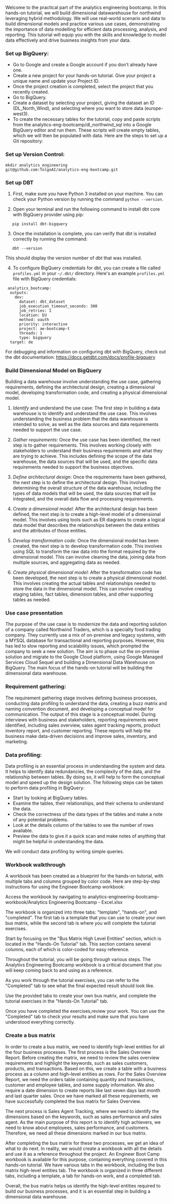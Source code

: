 Welcome to the practical part of the analytics engineering bootcamp.
In this hands-on tutorial, we will build dimensional datawarehouse for northwind leveraging hybrid methodology. We will use real-world scenario and data to build dimensional models and practice various use cases, demonstrating the importance of data modelling for efficient data processing, analysis, and reporting. This tutorial will equip you with the skills and knowledge to model data effectively and drive business insights from your data.

### Set up BigQuery:

- Go to Google and create a Google account if you don't already have one.
- Create a new project for your hands-on tutorial. Give your project a unique name and update your Project ID.
- Once the project creation is completed, select the project that you recently created.
- Go to BigQuery.
- Create a dataset by selecting your project, giving the dataset an ID (DL_North_Wind), and selecting where you want to store data (europe-west3).
- To create the necessary tables for the tutorial, copy and paste scripts from the analytics-eng-bootcamp/dl_northwind_sql into a Google BigQuery editor and run them. These scripts will create empty tables, which we will then be populated with data.
Here are the steps to set up a Git repository:

### Set up Version Control:
```shell
mkdir analytics_engineering
git@github.com:TolgoAI/analytics-eng-bootcamp.git
```
### Set up DBT

1. First, make sure you have Python 3 installed on your machine. You can check your Python version by running the command `python --version`.

2. Open your terminal and run the following command to install dbt core with BigQuery provider using pip:
```shell
   pip install dbt-bigquery
```
3. Once the installation is complete, you can verify that dbt is installed correctly by running the command:
```shell
   dbt --version
```
This should display the version number of dbt that was installed.

4. To configure BigQuery credentials for dbt, you can create a file called `profiles.yml` in your `~/.dbt/` directory. Here's an example `profiles.yml` file with BigQuery credentials:

```
 analytics_bootcamp:
  outputs:
    dev:
      dataset: dbt_dataset
      job_execution_timeout_seconds: 300
      job_retries: 1
      location: EU
      method: oauth
      priority: interactive
      project: ae-bootcamp-t
      threads: 1
      type: bigquery
  target: de
```
For debugging and information on configuring dbt with BigQuery, check out the dbt documentation: https://docs.getdbt.com/docs/profile-bigquery
### Build Dimensional Model on BigQuery
Building a data warehouse involve understanding the use case, gathering requirements, defining the architectural design, creating a dimensional model, developing transformation code, and creating a physical dimensional model.
1. *Identify* and understand the use case: The first step in building a data warehouse is to identify and understand the use case. This involves understanding the business problem that the data warehouse is intended to solve, as well as the data sources and data requirements needed to support the use case.

2. *Gather requirements*: Once the use case has been identified, the next step is to gather requirements. This involves working closely with stakeholders to understand their business requirements and what they are trying to achieve. This includes defining the scope of the data warehouse, the data sources that will be used, and the specific data requirements needed to support the business objectives.

3. *Define architectural design*: Once the requirements have been gathered, the next step is to define the architectural design. This involves determining the overall structure of the data warehouse, including the types of data models that will be used, the data sources that will be integrated, and the overall data flow and processing requirements.

4. *Create a dimensional model*: After the architectural design has been defined, the next step is to create a high-level model of a dimensional model. This involves using tools such as ER diagrams to create a logical data model that describes the relationships between the data entities and the attributes of those entities.

5. *Develop transformation code*: Once the dimensional model has been created, the next step is to develop transformation code. This involves using SQL to transform the raw data into the format required by the dimensional model. This can involve cleaning the data, joining data from multiple sources, and aggregating data as needed.

6. *Create physical dimensional model*: After the transformation code has been developed, the next step is to create a physical dimensional model. This involves creating the actual tables and relationships needed to store the data in the dimensional model. This can involve creating staging tables, fact tables, dimension tables, and other supporting tables as needed.

### Use case presentation
The purpose of the use case is to modernize the data and reporting solution of a company called Northwind Traders, which is a specialty food trading company. They currently use a mix of on-premise and legacy systems, with a MYSQL database for transactional and reporting purposes. However, this has led to slow reporting and scalability issues, which prompted the company to seek a new solution. The aim is to phase out the on-premise solution and migrate to the Google Cloud platform, using Google Managed Services Cloud Sequel and building a Dimensional Data Warehouse on BigQuery. The main focus of the hands-on tutorial will be building the dimensional data warehouse.
### Requirement gathering:
The requirement gathering stage involves defining business processes, conducting data profiling to understand the data, creating a buzz matrix and naming convention document, and developing a conceptual model for communication. The output of this stage is a conceptual model. During interviews with business and stakeholders, reporting requirements were identified, including sales overview, sales agent tracking reports, product inventory report, and customer reporting. These reports will help the business make data-driven decisions and improve sales, inventory, and marketing.
### Data profiling:
Data profiling is an essential process in understanding the system and data. It helps to identify data redundancies, the complexity of the data, and the relationship between tables. By doing so, it will help to form the conceptual model and speed up the design solution. The following steps can be taken to perform data profiling in BigQuery:

- Start by looking at BigQuery tables.
- Examine the tables, their relationships, and their schema to understand the data.
- Check the correctness of the data types of the tables and make a note of any potential problems.
- Look at the details column of the tables to see the number of rows available.
- Preview the data to give it a quick scan and make notes of anything that might be helpful in understanding the data.

We will conduct data profiling by writing simple queries.
### Workbook walkthrough

A workbook has been created as a blueprint for the hands-on tutorial, with multiple tabs and columns grouped by color code.
Here are step-by-step instructions for using the Engineer Bootcamp workbook:

Access the workbook by navigating to analytics-engineering-bootcamp-workbook/Analytics Engineering Bootcamp - Excel.xlsx

The workbook is organized into three tabs: "template", "hands-on", and "completed". The first tab is a template that you can use to create your own bus matrix, while the second tab is where you will complete the tutorial exercises.

Start by focusing on the "Bus Matrix High Level Entities" section, which is located in the "Hands-On Tutorial" tab. This section contains several columns, each of which is color-coded for easy reference.

Throughout the tutorial, you will be going through various steps. The Analytivs Engineering Bootcamp workbook is a critical document that you will keep coming back to and using as a reference.

As you work through the tutorial exercises, you can refer to the "Completed" tab to see what the final expected result should look like.

Use the provided tabs to create your own bus matrix, and complete the tutorial exercises in the "Hands-On Tutorial" tab.

Once you have completed the exercises,review your work. You can use the "Completed" tab to check your results and make sure that you have understood everything correctly.

### Create a bus matrix
In order to create a bus matrix, we need to identify high-level entities for all the four business processes. The first process is the Sales Overview Report. Before creating the matrix, we need to review the sales overview requirements and highlight the keywords, such as sales customers, products, and transactions. Based on this, we create a table with a business process as a column and high-level entities as rows. For the Sales Overview Report, we need the orders table containing quantity and transactions, customer and employee tables, and some supply information. We also require a date dimension to create reports like last seven days last month and last quarter sales. Once we have marked all these requirements, we have successfully completed the bus matrix for Sales Overview.

The next process is Sales Agent Tracking, where we need to identify the dimensions based on the keywords, such as sales performance and sales agent. As the main purpose of this report is to identify high achievers, we need to know about employees, sales performance, and customers. Therefore, we need all these dimensions marked in our bus matrix.

After completing the bus matrix for these two processes, we get an idea of what to do next. In reality, we would create a workbook with all the details and use it as a reference throughout the project. An Engineer Boot Camp workbook is available for this purpose, containing everything covered in this hands-on tutorial. We have various tabs in the workbook, including the bus matrix high-level entities tab. The workbook is organized in three different tabs, including a template, a tab for hands-on work, and a completed tab.

Overall, the bus matrix helps us identify the high-level entities required to build our business processes, and it is an essential step in building a dimensional data warehouse.
